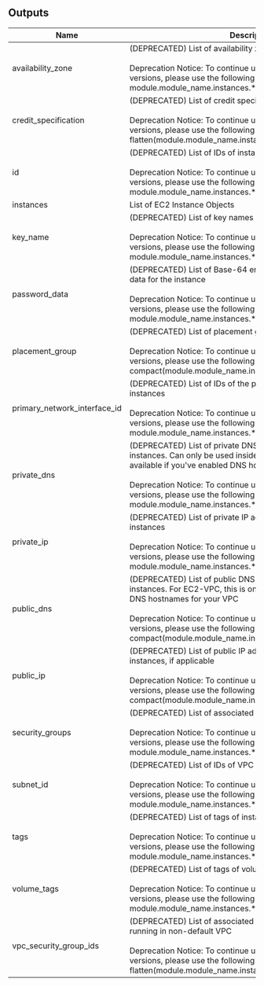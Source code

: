 ## Outputs

| Name | Description |
|------|-------------|
| availability_zone | (DEPRECATED)     List of availability zones of instances<br><br>    Deprecation Notice:       To continue using this value, like in earlier versions, please use the       following expression:       module.module_name.instances.*.availability_zone |
| credit_specification | (DEPRECATED)     List of credit specification of instances<br><br>    Deprecation Notice:       To continue using this value, like in earlier versions, please use the       following expression:       flatten(module.module_name.instances.*.credit_specification) |
| id | (DEPRECATED)     List of IDs of instances<br><br>    Deprecation Notice:       To continue using this value, like in earlier versions, please use the       following expression:       module.module_name.instances.*.id |
| instances | List of EC2 Instance Objects |
| key_name | (DEPRECATED)     List of key names of instances<br><br>    Deprecation Notice:       To continue using this value, like in earlier versions, please use the       following expression:       module.module_name.instances.*.key_name |
| password_data | (DEPRECATED)     List of Base-64 encoded encrypted password data for the instance<br><br>    Deprecation Notice:       To continue using this value, like in earlier versions, please use the       following expression:       module.module_name.instances.*.password_data |
| placement_group | (DEPRECATED)     List of placement groups of instances<br><br>    Deprecation Notice:       To continue using this value, like in earlier versions, please use the       following expression:       compact(module.module_name.instances.*.placement_group) |
| primary_network_interface_id | (DEPRECATED)     List of IDs of the primary network interface of instances<br><br>    Deprecation Notice:       To continue using this value, like in earlier versions, please use the       following expression:       module.module_name.instances.*.primary_network_interface_id |
| private_dns | (DEPRECATED)     List of private DNS names assigned to the instances. Can only be used       inside the Amazon EC2, and only available if you've enabled DNS       hostnames for your VPC<br><br>    Deprecation Notice:       To continue using this value, like in earlier versions, please use the       following expression:       module.module_name.instances.*.private_dns |
| private_ip | (DEPRECATED)     List of private IP addresses assigned to the instances<br><br>    Deprecation Notice:       To continue using this value, like in earlier versions, please use the       following expression:       module.module_name.instances.*.private_ip |
| public_dns | (DEPRECATED)     List of public DNS names assigned to the instances. For EC2-VPC, this is       only available if you've enabled DNS hostnames for your VPC<br><br>    Deprecation Notice:       To continue using this value, like in earlier versions, please use the       following expression:       compact(module.module_name.instances.*.public_dns) |
| public_ip | (DEPRECATED)     List of public IP addresses assigned to the instances, if applicable<br><br>    Deprecation Notice:       To continue using this value, like in earlier versions, please use the       following expression:       compact(module.module_name.instances.*.public_ip) |
| security_groups | (DEPRECATED)     List of associated security groups of instances<br><br>    Deprecation Notice:       To continue using this value, like in earlier versions, please use the       following expression:       module.module_name.instances.*.security_groups |
| subnet_id | (DEPRECATED)     List of IDs of VPC subnets of instances<br><br>    Deprecation Notice:       To continue using this value, like in earlier versions, please use the       following expression:       module.module_name.instances.*.subnet_id |
| tags | (DEPRECATED)     List of tags of instances<br><br>    Deprecation Notice:       To continue using this value, like in earlier versions, please use the       following expression:       module.module_name.instances.*.tags |
| volume_tags | (DEPRECATED)     List of tags of volumes of instances<br><br>    Deprecation Notice:       To continue using this value, like in earlier versions, please use the       following expression:       module.module_name.instances.*.volume_tags |
| vpc_security_group_ids | (DEPRECATED)     List of associated security groups of instances,       if running  in non-default VPC<br><br>    Deprecation Notice:       To continue using this value, like in earlier versions, please use the       following expression:       flatten(module.module_name.instances.*.vpc_security_group_ids) |

